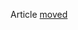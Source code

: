 <!-- Translated to en -->
Article [moved](информатика/полиноминальное_и_экспоненциальное_время_выполнения.md)
